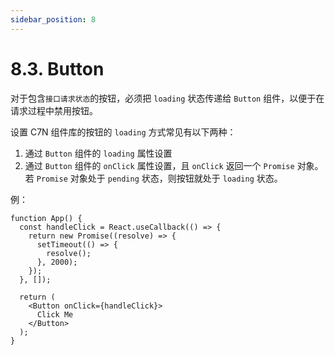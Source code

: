 ```yaml
---
sidebar_position: 8
---
```


# 8.3. Button
<intro type="must" />  

对于包含`接口请求状态`的按钮，必须把 `loading` 状态传递给 `Button` 组件，以便于在请求过程中禁用按钮。

设置 C7N 组件库的按钮的 `loading` 方式常见有以下两种：

1. 通过 `Button` 组件的 `loading` 属性设置
2. 通过 `Button` 组件的 `onClick` 属性设置，且 `onClick` 返回一个 `Promise` 对象。若 `Promise` 对象处于 `pending` 状态，则按钮就处于 `loading` 状态。 

例：
``` tsx
function App() {
  const handleClick = React.useCallback(() => {
    return new Promise((resolve) => {
      setTimeout(() => {
        resolve();
      }, 2000);
    });
  }, []);
  
  return (
    <Button onClick={handleClick}>
      Click Me
    </Button>
  );
}
```
